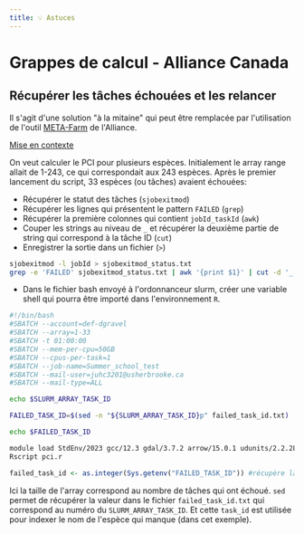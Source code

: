 ```yaml
---
title: 💡 Astuces
---
```


# Grappes de calcul - Alliance Canada

## Récupérer les tâches échouées et les relancer

Il s'agit d'une solution "à la mitaine" qui peut être remplacée par l'utilisation de l'outil [META-Farm](https://docs.alliancecan.ca/wiki/META-Farm) de l'Alliance.

<u>Mise en contexte</u>

On veut calculer le PCI pour plusieurs espèces. Initialement le array range allait de 1-243, ce qui correspondait aux 243 espèces. Après le premier lancement du script, 33 espèces (ou tâches) avaient échouées:

- Récupérer le statut des tâches (`sjobexitmod`)
- Récupérer les lignes qui présentent le pattern `FAILED` (`grep`)
- Récupérer la première colonnes qui contient `jobId_taskId` (`awk`)
- Couper les strings au niveau de `_` et récupérer la deuxième partie de string qui correspond à la tâche ID (`cut`)
- Enregistrer la sortie dans un fichier (`>`)

```bash
sjobexitmod -l jobId > sjobexitmod_status.txt
grep -e 'FAILED' sjobexitmod_status.txt | awk '{print $1}' | cut -d '_' -f 2 > failed_task_id.txt
```

- Dans le fichier bash envoyé à l'ordonnanceur slurm, créer une variable shell qui pourra être importé dans l'environnement `R`.

```bash
#!/bin/bash
#SBATCH --account=def-dgravel
#SBATCH --array=1-33
#SBATCH -t 01:00:00
#SBATCH --mem-per-cpu=50GB
#SBATCH --cpus-per-task=1
#SBATCH --job-name=Summer_school_test
#SBATCH --mail-user=juhc3201@usherbrooke.ca
#SBATCH --mail-type=ALL

echo $SLURM_ARRAY_TASK_ID

FAILED_TASK_ID=$(sed -n "${SLURM_ARRAY_TASK_ID}p" failed_task_id.txt)

echo $FAILED_TASK_ID

module load StdEnv/2023 gcc/12.3 gdal/3.7.2 arrow/15.0.1 udunits/2.2.28 r/4.4.0
Rscript pci.r
```

```r
failed_task_id <- as.integer(Sys.getenv("FAILED_TASK_ID")) #récupère la variable shell FAILED_TASK_ID
```

Ici la taille de l'array correspond au nombre de tâches qui ont échoué. `sed` permet de récupérer la valeur dans le fichier `failed_task_id.txt` qui correspond au numéro du `SLURM_ARRAY_TASK_ID`. Et cette `task_id` est utilisée pour indexer le nom de l'espèce qui manque (dans cet exemple).
